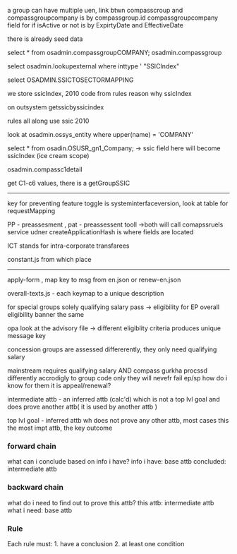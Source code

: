 a group can have multiple uen,
link btwn compasscroup and compassgroupcompany is by compassgroup.id
compassgroupcompany field for if isActive or not is by ExpirtyDate and EffectiveDate

there is already seed data

select * from osadmin.compassgroupCOMPANY;
						osadmin.compassgroup

select osadmin.lookupexternal where inttype ' "SSICIndex"

select  OSADMIN.SSICTOSECTORMAPPING

we store ssicIndex,  2010 code from rules
	reason why ssicIndex

on outsystem getssicbyssicindex

rules all along use ssic 2010

look at osadmin.ossys_entity where upper(name) = 'COMPANY'

select * from osadin.OSUSR_gn1_Company; -> ssic field here will become ssicIndex (ice cream scope)

osadmin.compassc1detail

get C1-c6 values, there is a getGroupSSIC

---

key for preventing feature toggle is systeminterfaceversion, look at table for requestMapping

PP - preassesment , pat - preassessent tooll ->both will call comapssruels service
udner createApplicationHash is where fields are located

ICT stands for intra-corporate transfarees



constant.js from which place

-----

apply-form , map key to msg from en.json or renew-en.json

overall-texts.js - each keymap to a unique description

for special groups solely qualifying salary pass -> eligibility for EP
overall eligibility banner the same 

opa look at the advisory file -> different eligiblity criteria produces unique message key

concession groups are assessed differerently, they only need qualifying salary

mainstream requires qualifying salary AND compass
gurkha procssd differently accrodigly to group code only
	they will nevefr fail ep/sp
	how do i know for them it is appeal/renewal?

intermediate attb - an inferred attb (calc'd) which is not a top lvl goal and 
does prove another attb( it is used by another attb )

top lvl goal - inferred attb wh does not prove any other attb, most cases this the most impt attb, the key outcome

### forward chain
what can i conclude based on info i have? 
	info i have: base attb
	concluded: intermediate attb

### backward chain
what do i need to find out to prove this attb?
	this attb: intermediate attb
	what i need: base attb

### Rule
Each rule must:
	1. have a conclusion
	2. at least one condition

